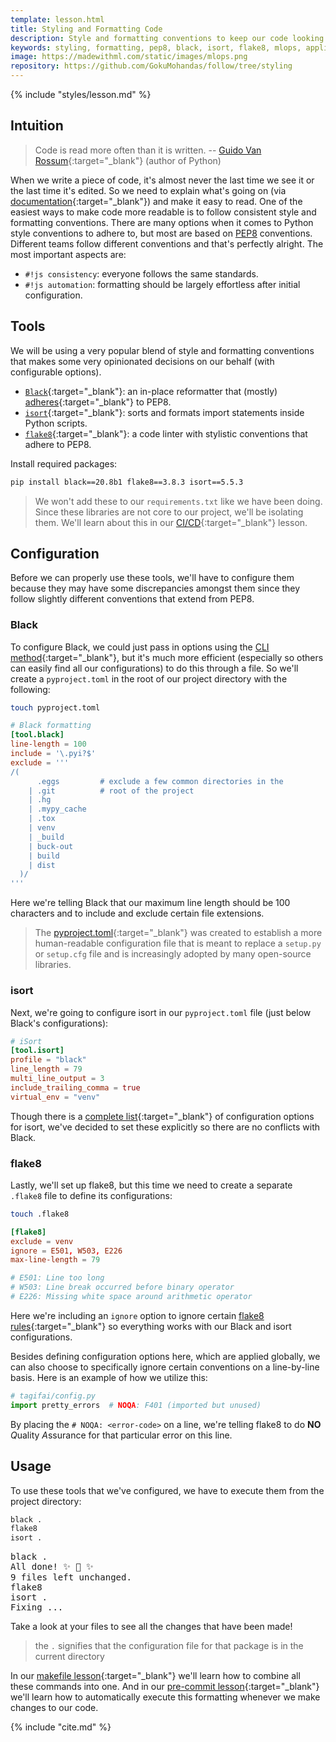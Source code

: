 ```yaml
---
template: lesson.html
title: Styling and Formatting Code
description: Style and formatting conventions to keep our code looking consistent.
keywords: styling, formatting, pep8, black, isort, flake8, mlops, applied ml, machine learning, ml in production, machine learning in production, applied machine learning
image: https://madewithml.com/static/images/mlops.png
repository: https://github.com/GokuMohandas/follow/tree/styling
---
```


{% include "styles/lesson.md" %}

## Intuition

> Code is read more often than it is written. -- [Guido Van Rossum](https://en.wikipedia.org/wiki/Guido_van_Rossum){:target="_blank"} (author of Python)

When we write a piece of code, it's almost never the last time we see it or the last time it's edited. So we need to explain what's going on (via [documentation](documentation.md){:target="_blank"}) and make it easy to read. One of the easiest ways to make code more readable is to follow consistent style and formatting conventions. There are many options when it comes to Python style conventions to adhere to, but most are based on [PEP8](https://www.python.org/dev/peps/pep-0008/) conventions. Different teams follow different conventions and that's perfectly alright. The most important aspects are:

- `#!js consistency`: everyone follows the same standards.
- `#!js automation`: formatting should be largely effortless after initial configuration.

## Tools

We will be using a very popular blend of style and formatting conventions that makes some very opinionated decisions on our behalf (with configurable options).

- [`Black`](https://black.readthedocs.io/en/stable/){:target="_blank"}: an in-place reformatter that (mostly) [adheres](https://black.readthedocs.io/en/stable/the_black_code_style/current_style.html){:target="_blank"} to PEP8.
- [`isort`](https://pycqa.github.io/isort/){:target="_blank"}: sorts and formats import statements inside Python scripts.
- [`flake8`](https://flake8.pycqa.org/en/latest/index.html){:target="_blank"}: a code linter with stylistic conventions that adhere to PEP8.

Install required packages:
```bash
pip install black==20.8b1 flake8==3.8.3 isort==5.5.3
```
> We won't add these to our `requirements.txt` like we have been doing. Since these libraries are not core to our project, we'll be isolating them. We'll learn about this in our [CI/CD](cicd.md){:target="_blank"} lesson.

## Configuration

Before we can properly use these tools, we'll have to configure them because they may have some discrepancies amongst them since they follow slightly different conventions that extend from PEP8.

### Black

To configure Black, we could just pass in options using the [CLI method](https://black.readthedocs.io/en/stable/usage_and_configuration/the_basics.html#command-line-options){:target="_blank"}, but it's much more efficient (especially so others can easily find all our configurations) to do this through a file. So we'll create a `pyproject.toml` in the root of our project directory with the following:

```bash
touch pyproject.toml
```

```toml linenums="1"
# Black formatting
[tool.black]
line-length = 100
include = '\.pyi?$'
exclude = '''
/(
      .eggs         # exclude a few common directories in the
    | .git          # root of the project
    | .hg
    | .mypy_cache
    | .tox
    | venv
    | _build
    | buck-out
    | build
    | dist
  )/
'''
```

Here we're telling Black that our maximum line length should be 100 characters and to include and exclude certain file extensions.

> The [pyproject.toml](https://www.python.org/dev/peps/pep-0518/#file-format){:target="_blank"} was created to establish a more human-readable configuration file that is meant to replace a `setup.py` or `setup.cfg` file and is increasingly adopted by many open-source libraries.

### isort

Next, we're going to configure isort in our `pyproject.toml` file (just below Black's configurations):

```toml linenums="1"
# iSort
[tool.isort]
profile = "black"
line_length = 79
multi_line_output = 3
include_trailing_comma = true
virtual_env = "venv"
```

Though there is a [complete list](https://pycqa.github.io/isort/docs/configuration/options){:target="_blank"} of configuration options for isort, we've decided to set these explicitly so there are no conflicts with Black.

### flake8

Lastly, we'll set up flake8, but this time we need to create a separate `.flake8` file to define its configurations:

```bash
touch .flake8
```

```toml linenums="1"
[flake8]
exclude = venv
ignore = E501, W503, E226
max-line-length = 79

# E501: Line too long
# W503: Line break occurred before binary operator
# E226: Missing white space around arithmetic operator
```

Here we're including an `ignore` option to ignore certain [flake8 rules](https://www.flake8rules.com/){:target="_blank"} so everything works with our Black and isort configurations.

Besides defining configuration options here, which are applied globally, we can also choose to specifically ignore certain conventions on a line-by-line basis. Here is an example of how we utilize this:

```python linenums="1"
# tagifai/config.py
import pretty_errors  # NOQA: F401 (imported but unused)
```

By placing the `# NOQA: <error-code>` on a line, we're telling flake8 to do **NO** *Q*uality *A*ssurance for that particular error on this line.

## Usage

To use these tools that we've configured, we have to execute them from the project directory:
```bash
black .
flake8
isort .
```
<pre class="output">
black .
All done! ✨ 🍰 ✨
9 files left unchanged.
flake8
isort .
Fixing ...
</pre>

Take a look at your files to see all the changes that have been made!

> the `.` signifies that the configuration file for that package is in the current directory

In our [makefile lesson](makefile.md){:target="_blank"} we'll learn how to combine all these commands into one. And in our [pre-commit lesson](https://pre-commit.com/){:target="_blank"} we'll learn how to automatically execute this formatting whenever we make changes to our code.


<!-- Citation -->
{% include "cite.md" %}